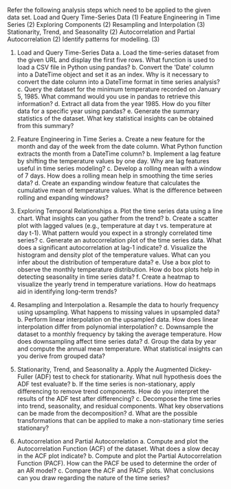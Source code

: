 Refer the following analysis steps which need to be applied to the given data set.
Load and Query Time-Series Data (1)
Feature Engineering in Time Series (2)
Exploring Components (2)
Resampling and Interpolation (3)
Stationarity, Trend, and Seasonality (2)
Autocorrelation and Partial Autocorrelation (2)
Identify patterns for modelling. (3)


1. Load and Query Time-Series Data
   a. Load the time-series dataset from the given URL and display the first five rows. What
   function is used to load a CSV file in Python using pandas?
   b. Convert the 'Date' column into a DateTime object and set it as an index. Why is it necessary
   to convert the date column into a DateTime format in time series analysis?
   c. Query the dataset for the minimum temperature recorded on January 5, 1985. What
   command would you use in pandas to retrieve this information?
   d. Extract all data from the year 1985. How do you filter data for a specific year using pandas?
   e. Generate the summary statistics of the dataset. What key statistical insights can be obtained
   from this summary?

2. Feature Engineering in Time Series
   a. Create a new feature for the month and day of the week from the date column. What Python
   function extracts the month from a DateTime column?
   b. Implement a lag feature by shifting the temperature values by one day. Why are lag features
   useful in time series modeling?
   c. Develop a rolling mean with a window of 7 days. How does a rolling mean help in
   smoothing the time series data?
   d. Create an expanding window feature that calculates the cumulative mean of temperature
   values. What is the difference between rolling and expanding windows?

3. Exploring Temporal Relationships
   a. Plot the time series data using a line chart. What insights can you gather from the trend?
   b. Create a scatter plot with lagged values (e.g., temperature at day t vs. temperature at    day t-1). What pattern would you expect in a strongly correlated time series?
   c. Generate an autocorrelation plot of the time series data. What does a significant
   autocorrelation at lag-1 indicate?
   d. Visualize the histogram and density plot of the temperature values. What can you infer
   about the distribution of temperature data?
   e. Use a box plot to observe the monthly temperature distribution. How do box plots help in
   detecting seasonality in time series data?
   f. Create a heatmap to visualize the yearly trend in temperature variations. How do heatmaps
   aid in identifying long-term trends?

4. Resampling and Interpolation
   a. Resample the data to hourly frequency using upsampling. What happens to missing values
   in upsampled data?
   b. Perform linear interpolation on the upsampled data. How does linear interpolation differ
   from polynomial interpolation?
   c. Downsample the dataset to a monthly frequency by taking the average temperature. How
   does downsampling affect time series data?
   d. Group the data by year and compute the annual mean temperature. What statistical insights
   can you derive from grouped data?

5. Stationarity, Trend, and Seasonality
   a. Apply the Augmented Dickey-Fuller (ADF) test to check for stationarity. What null
   hypothesis does the ADF test evaluate?
   b. If the time series is non-stationary, apply differencing to remove trend components. How
   do you interpret the results of the ADF test after differencing?
   c. Decompose the time series into trend, seasonality, and residual components. What key
   observations can be made from the decomposition?
   d. What are the possible transformations that can be applied to make a non-stationary time
   series stationary?


6. Autocorrelation and Partial Autocorrelation
   a. Compute and plot the Autocorrelation Function (ACF) of the dataset. What does a slow
   decay in the ACF plot indicate?
   b. Compute and plot the Partial Autocorrelation Function (PACF). How can the PACF be
   used to determine the order of an AR model?
   c. Compare the ACF and PACF plots. What conclusions can you draw regarding the nature
   of the time series?
